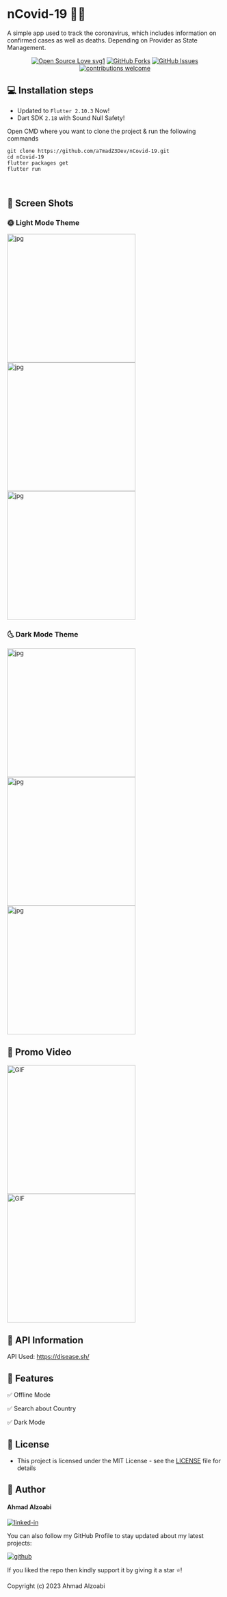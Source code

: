 # nCovid-19 🦠🤢

A simple app used to track the coronavirus, which includes information on confirmed cases as well as deaths. 
Depending on Provider as State Management.

<div align="center">

[![Open Source Love svg1](https://badges.frapsoft.com/os/v1/open-source.svg?v=103)](#)
[![GitHub Forks](https://img.shields.io/github/forks/saadhaxxan/Car_Game_Python_Pygame.svg?style=social&label=Fork&maxAge=2592000)](https://github.com/a7madZ3Dev/nCovid-19/fork)
[![GitHub Issues](https://img.shields.io/github/issues/saadhaxxan/Car_Game_Python_Pygame.svg?style=flat&label=Issues&maxAge=2592000)](https://github.com/a7madZ3Dev/nCovid-19/issues)
[![contributions welcome](https://img.shields.io/badge/contributions-welcome-brightgreen.svg?style=flat&label=Contributions&colorA=red&colorB=black	)](#)

</div>

## 💻 Installation steps

- Updated to `Flutter 2.10.3` Now!
- Dart SDK `2.18` with Sound Null Safety!

Open CMD where you want to clone the project & run the following commands

```
git clone https://github.com/a7madZ3Dev/nCovid-19.git
cd nCovid-19
flutter packages get
flutter run
```
<br>

## 📱 Screen Shots 
### 🌞 Light Mode Theme

<img alt="jpg" src="preview/view_1.jpg" width= "300" /> <img alt="jpg" src="preview/view_2.jpg" width= "300" /> <img alt="jpg" src="preview/view_3.jpg" width= "300" />

### 🌜 Dark Mode Theme

<img alt="jpg" src="preview/view_4.jpg" width= "300" /> <img alt="jpg" src="preview/view_5.jpg" width= "300" /> <img alt="jpg" src="preview/view_6.jpg" width= "300" />

## 🎥 Promo Video

<img alt="GIF" src="preview/demo_1.gif" width= "300" /> <img alt="GIF" src="preview/demo_2.gif" width= "300" /> 

## 🔗 API Information

API Used: https://disease.sh/

## 🎯 Features

✅ Offline Mode

✅ Search about Country 

✅ Dark Mode
<br>

## 🔑 License
- This project is licensed under the MIT License - see the [LICENSE](LICENSE.md) file for details

## 🧑 Author

#### Ahmad Alzoabi
[![linked-in](https://img.shields.io/badge/Linked_In-0077B5?style=for-the-badge&logo=LinkedIn&logoColor=white)](https://www.linkedin.com/in/ahmad-alzoabi-0623a8233/)

You can also follow my GitHub Profile to stay updated about my latest projects:

[![github](https://img.shields.io/badge/GitHub-000000?style=for-the-badge&logo=GitHub&logoColor=white)](https://github.com/a7madZ3Dev)

If you liked the repo then kindly support it by giving it a star ⭐!

Copyright (c) 2023 Ahmad Alzoabi

